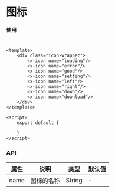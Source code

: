 # 图标

#### 使用
#

<icon-base />

```vue
<template>
    <div class="icon-wrapper">
        <x-icon name="loading"/>
        <x-icon name="error"/>
        <x-icon name="good"/>
        <x-icon name="setting"/>
        <x-icon name="left"/>
        <x-icon name="right"/>
        <x-icon name="down"/>
        <x-icon name="download"/>
    </div>
</template>

<script>
    export default {

    }
</script>
```

### API
| 属性 | 说明   | 类型 | 默认值 |
| ----- | --------- | ----------- | ------- |
| name | 图标的名称 | String | - |